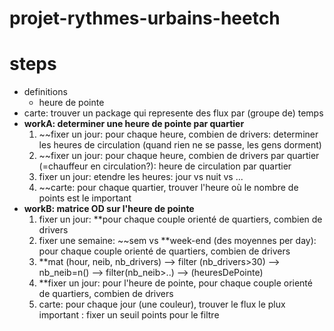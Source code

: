# projet-rythmes-urbains-heetch


# steps
- definitions
    - heure de pointe
- carte: trouver un package qui represente des flux par (groupe de) temps
- **workA: determiner une heure de pointe par quartier**
    1. ~~fixer un jour: pour chaque heure, combien de drivers: determiner les heures de circulation (quand rien ne se passe, les gens dorment)
    2. ~~fixer un jour: pour chaque heure, combien de drivers par quartier (=chauffeur en circulation?): heure de circulation par quartier        
    3. fixer un jour: etendre les heures: jour vs nuit vs ...
    4. ~~carte: pour chaque quartier, trouver l'heure où le nombre de points est le important
- **workB: matrice OD sur l'heure de pointe**
    1. fixer un jour: **pour chaque couple orienté de quartiers, combien de drivers
    2. fixer une semaine: ~~sem vs **week-end (des moyennes per day): pour chaque couple orienté de quartiers, combien de drivers
    3. **mat (hour, neib, nb_drivers) --> filter (nb_drivers>30) --> nb_neib=n() --> filter(nb_neib>..) --> (heuresDePointe)
    4. **fixer un jour: pour l'heure de pointe, pour chaque couple orienté de quartiers, combien de drivers 
    5. carte: pour chaque jour (une couleur), trouver le flux le plux important : fixer un seuil points pour le filtre
